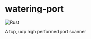 # watering-port

![Rust](https://github.com/w1jtoo/watering-port/workflows/Rust/badge.svg)

A tcp, udp high performed port scanner
